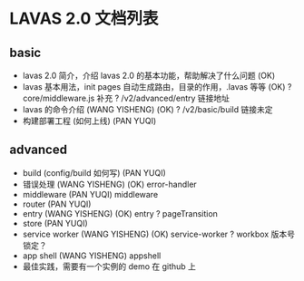 # LAVAS 2.0 文档列表

## basic

* lavas 2.0 简介，介绍 lavas 2.0 的基本功能，帮助解决了什么问题 (OK)
* lavas 基本用法，init pages 自动生成路由，目录的作用，.lavas 等等 (OK)
    ? core/middleware.js 补充
    ? /v2/advanced/entry  链接地址
* lavas 的命令介绍 (WANG YISHENG) (OK)
    ? /v2/basic/build 链接未定
* 构建部署工程 (如何上线) (PAN YUQI)

## advanced

* build (config/build 如何写) (PAN YUQI)
* 错误处理 (WANG YISHENG) (OK) error-handler
* middleware (PAN YUQI) middleware
* router (PAN YUQI)
* entry (WANG YISHENG) (OK) entry
    ? pageTransition
* store (PAN YUQI)
* service worker (WANG YISHENG) (OK) service-worker
    ? workbox 版本号锁定？
* app shell (WANG YISHENG) appshell
* 最佳实践，需要有一个实例的 demo 在 github 上
